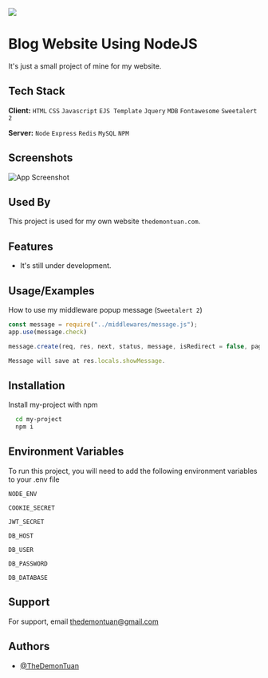 ![](https://komarev.com/ghpvc/?username=TheDemonTuan)
# Blog Website Using NodeJS

It's just a small project of mine for my website.



## Tech Stack

**Client:** `HTML` `CSS` `Javascript` `EJS Template` `Jquery` `MDB` `Fontawesome` `Sweetalert 2`

**Server:** `Node` `Express` `Redis` `MySQL` `NPM`


## Screenshots

![App Screenshot](https://i.imgur.com/TFzEL2k.png)


## Used By

This project is used for my own website `thedemontuan.com`.


## Features

- It's still under development.


## Usage/Examples

How to use my middleware popup message (`Sweetalert 2`)
```javascript
const message = require("../middlewares/message.js");
app.use(message.check)

message.create(req, res, next, status, message, isRedirect = false, pageRedirect = "");

Message will save at res.locals.showMessage.

```


## Installation

Install my-project with npm

```bash
  cd my-project
  npm i
```
    
## Environment Variables

To run this project, you will need to add the following environment variables to your .env file

`NODE_ENV`

`COOKIE_SECRET`

`JWT_SECRET`

`DB_HOST`

`DB_USER`

`DB_PASSWORD`

`DB_DATABASE`


## Support

For support, email thedemontuan@gmail.com


## Authors

- [@TheDemonTuan](https://www.github.com/TheDemonTuan)

